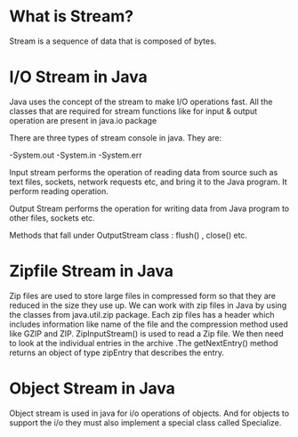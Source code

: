 # What is Stream?

Stream is a sequence of data that is composed of bytes.

# I/O Stream in Java
Java uses the concept of the stream to make I/O operations fast. All the classes that are required for stream functions like for input & output operation are present in java.io package

There are three types of stream console in java. They are:

 -System.out
-System.in
-System.err


Input stream performs the operation of reading data from source such as text files, sockets, network requests etc, and bring it to the Java program. It perform reading operation.

Output Stream performs the operation for writing data from Java program to other files, sockets etc.

Methods that fall under OutputStream class : flush() , close() etc.

# Zipfile Stream in Java


Zip files are used to store large files in compressed form so that they are reduced in the size they use up. We can work with zip files in Java by using the classes from java.util.zip package. Each zip files has a header which includes information like name of the file and the compression method used like GZIP and ZIP. ZipInputStream() is used to read a Zip file. We then need to look at the individual entries in the archive .The getNextEntry() method returns an object of type zipEntry that describes the entry.

# Object Stream in Java

Object stream is used in java for i/o operations of objects. And for objects to support the i/o they must also implement a special class called Specialize.